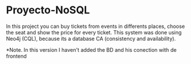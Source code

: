 # Proyecto-NoSQL

In this project you can buy tickets from events in differents places, choose the seat and show the price for every ticket. This system was done using Neo4j (CQL), because its a database CA (consistency and availability).

*Note. In this version I haven't added the BD and his conection with de frontend
